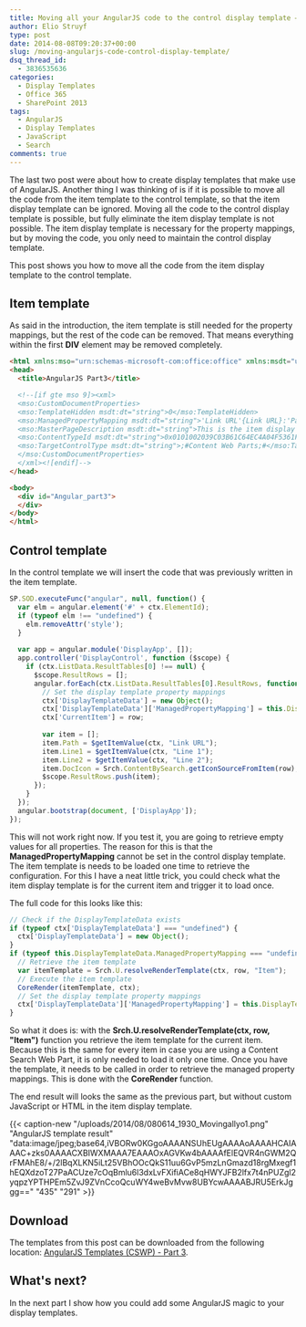 ```yaml
---
title: Moving all your AngularJS code to the control display template – part 3
author: Elio Struyf
type: post
date: 2014-08-08T09:20:37+00:00
slug: /moving-angularjs-code-control-display-template/
dsq_thread_id:
  - 3836535636
categories:
  - Display Templates
  - Office 365
  - SharePoint 2013
tags:
  - AngularJS
  - Display Templates
  - JavaScript
  - Search
comments: true
---
```


The last two post were about how to create display templates that make use of AngularJS. Another thing I was thinking of is if it is possible to move all the code from the item template to the control template, so that the item display template can be ignored. Moving all the code to the control display template is possible, but fully eliminate the item display template is not possible. The item display template is necessary for the property mappings, but by moving the code, you only need to maintain the control display template.

This post shows you how to move all the code from the item display template to the control template.

## Item template

As said in the introduction, the item template is still needed for the property mappings, but the rest of the code can be removed. That means everything within the first **DIV** element may be removed completely.

```html
<html xmlns:mso="urn:schemas-microsoft-com:office:office" xmlns:msdt="uuid:C2F41010-65B3-11d1-A29F-00AA00C14882"> 
<head>
  <title>AngularJS Part3</title>

  <!--[if gte mso 9]><xml>
  <mso:CustomDocumentProperties>
  <mso:TemplateHidden msdt:dt="string">0</mso:TemplateHidden>
  <mso:ManagedPropertyMapping msdt:dt="string">'Link URL'{Link URL}:'Path','Line 1'{Line 1}:'Title','Line 2'{Line 2}:'','FileExtension','SecondaryFileExtension'</mso:ManagedPropertyMapping>
  <mso:MasterPageDescription msdt:dt="string">This is the item display template for AngularJS.</mso:MasterPageDescription>
  <mso:ContentTypeId msdt:dt="string">0x0101002039C03B61C64EC4A04F5361F385106603</mso:ContentTypeId>
  <mso:TargetControlType msdt:dt="string">;#Content Web Parts;#</mso:TargetControlType>
  </mso:CustomDocumentProperties>
  </xml><![endif]-->
</head>

<body>
  <div id="Angular_part3">
  </div>
</body>
</html>
```


## Control template

In the control template we will insert the code that was previously written in the item template.

```javascript
SP.SOD.executeFunc("angular", null, function() {
  var elm = angular.element('#' + ctx.ElementId);
  if (typeof elm !== "undefined") {
    elm.removeAttr('style');
  }
  
  var app = angular.module('DisplayApp', []);
  app.controller('DisplayControl', function ($scope) {
    if (ctx.ListData.ResultTables[0] !== null) {
      $scope.ResultRows = [];
      angular.forEach(ctx.ListData.ResultTables[0].ResultRows, function(row) {
        // Set the display template property mappings
        ctx['DisplayTemplateData'] = new Object();
        ctx['DisplayTemplateData']['ManagedPropertyMapping'] = this.DisplayTemplateData.ManagedPropertyMapping;
        ctx['CurrentItem'] = row;
        
        var item = [];
        item.Path = $getItemValue(ctx, "Link URL");
        item.Line1 = $getItemValue(ctx, "Line 1");
        item.Line2 = $getItemValue(ctx, "Line 2");
        item.DocIcon = Srch.ContentBySearch.getIconSourceFromItem(row);
        $scope.ResultRows.push(item);
      });
    }
  });
  angular.bootstrap(document, ['DisplayApp']);
});
```

This will not work right now. If you test it, you are going to retrieve empty values for all properties. The reason for this is that the **ManagedPropertyMapping** cannot be set in the control display template. The item template is needs to be loaded one time to retrieve the configuration. For this I have a neat little trick, you could check what the item display template is for the current item and trigger it to load once.

The full code for this looks like this:

```javascript
// Check if the DisplayTemplateData exists
if (typeof ctx['DisplayTemplateData'] === "undefined") {
  ctx['DisplayTemplateData'] = new Object();
}
if (typeof this.DisplayTemplateData.ManagedPropertyMapping === "undefined") {
  // Retrieve the item template
  var itemTemplate = Srch.U.resolveRenderTemplate(ctx, row, "Item");
  // Execute the item template
  CoreRender(itemTemplate, ctx);
  // Set the display template property mappings
  ctx['DisplayTemplateData']['ManagedPropertyMapping'] = this.DisplayTemplateData.ManagedPropertyMapping;
}
```

So what it does is: with the **Srch.U.resolveRenderTemplate(ctx, row, "Item")** function you retrieve the item template for the current item. Because this is the same for every item in case you are using a Content Search Web Part, it is only needed to load it only one time. Once you have the template, it needs to be called in order to retrieve the managed property mappings. This is done with the **CoreRender** function.

The end result will looks the same as the previous part, but without custom JavaScript or HTML in the item display template.

{{< caption-new "/uploads/2014/08/080614_1930_Movingallyo1.png" "AngularJS template result"  "data:image/jpeg;base64,iVBORw0KGgoAAAANSUhEUgAAAAoAAAAHCAIAAAC+zks0AAAACXBIWXMAAA7EAAAOxAGVKw4bAAAAfElEQVR4nGWM2QrFMAhE8/+/2lBqXLKN5iLt25VBhOOcQkS11uu6GvP5mzLnGmazd18rgMxegf1hEQXdzoT27PaACUze7cOqBmlu6l3dxLvFXifiACe8qHWYJFB2lfx7t4nPUZgl2yqpzYPTHPEm5ZvJ9ZVnCcoQcuWY4weBvMvw8UBYcwAAAABJRU5ErkJggg==" "435" "291" >}}

## Download

The templates from this post can be downloaded from the following location: [AngularJS Templates (CSWP) - Part 3](https://github.com/SPCSR/DisplayTemplates/tree/master/Search%20Display%20Templates/AngularJS%20Templates%20%28CSWP%29/Part3 "AngularJS Templates \(CSWP\) - Part 3").

## What's next?

In the next part I show how you could add some AngularJS magic to your display templates.
